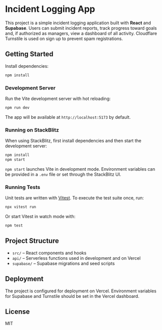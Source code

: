 # Incident Logging App

This project is a simple incident logging application built with **React** and **Supabase**. Users can submit incident reports, track progress toward goals and, if authorized as managers, view a dashboard of all activity. Cloudflare Turnstile is used on sign up to prevent spam registrations.

## Getting Started

Install dependencies:

```bash
npm install
```

### Development Server

Run the Vite development server with hot reloading:

```bash
npm run dev
```

The app will be available at `http://localhost:5173` by default.

### Running on StackBlitz

When using StackBlitz, first install dependencies and then start the development server:

```bash
npm install
npm start
```

`npm start` launches Vite in development mode. Environment variables can be provided in a `.env` file or set through the StackBlitz UI.

### Running Tests

Unit tests are written with [Vitest](https://vitest.dev/). To execute the test suite once, run:

```bash
npx vitest run
```

Or start Vitest in watch mode with:

```bash
npm test
```

## Project Structure

- `src/` – React components and hooks
- `api/` – Serverless functions used in development and on Vercel
- `supabase/` – Supabase migrations and seed scripts

## Deployment

The project is configured for deployment on Vercel. Environment variables for Supabase and Turnstile should be set in the Vercel dashboard.

## License

MIT
